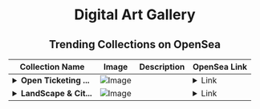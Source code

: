<div align="center">

# Digital Art Gallery

## Trending Collections on OpenSea

| Collection Name                       | Image                                                                                     | Description                       | OpenSea Link                                                                                          |
|---------------------------------------|-------------------------------------------------------------------------------------------|-----------------------------------|--------------------------------------------------------------------------------------------------------|
| **<details><summary>Open Ticketing ...</summary>Open Ticketing Ecosystem Event 9845</details>** | ![Image](https://i.seadn.io/s/raw/files/ad4b567b5e819f5eb9dc8588aeb6896f.png?w=500&auto=format?w=200&auto=format) |  | <details><summary>Link</summary>[Open Ticketing Ecosystem Event 9845](https://opensea.io/collection/open-ticketing-ecosystem-event-9845)</details> |
| **<details><summary>LandScape & Cit...</summary>LandScape & CityScape Collection</details>** | ![Image](https://i.seadn.io/s/raw/files/28e6bcf74a14a1e520f91a5395512865.jpg?w=500&auto=format?w=200&auto=format) |  | <details><summary>Link</summary>[LandScape & CityScape Collection](https://opensea.io/collection/landscape-cityscape-collection-1)</details> |

</div>